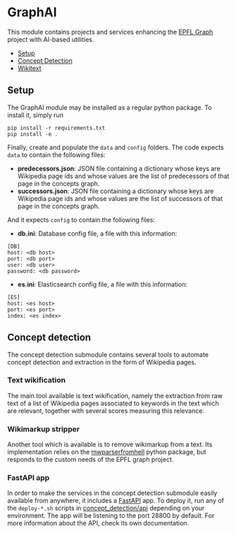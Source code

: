 # GraphAI

This module contains projects and services enhancing the [EPFL Graph](https://www.epfl.ch/education/educational-initiatives/cede/campusanalytics/epfl-graph/) project with AI-based utilities.

* [Setup](#setup)
* [Concept Detection](#concept_detection)
* [Wikitext](#wikitext)

## Setup
The GraphAI module may be installed as a regular python package. To install it, simply run
```
pip install -r requirements.txt
pip install -e .
```

Finally, create and populate the ``data`` and ``config`` folders. The code expects ``data`` to contain the following files:

* **predecessors.json**: JSON file containing a dictionary whose keys are Wikipedia page ids and whose values are the list of predecessors of that page in the concepts graph.
* **successors.json**: JSON file containing a dictionary whose keys are Wikipedia page ids and whose values are the list of successors of that page in the concepts graph.

And it expects ``config`` to contain the following files:

* **db.ini**: Database config file, a file with this information:
```
[DB]
host: <db host>
port: <db port>
user: <db user>
password: <db password>
```

* **es.ini**: Elasticsearch config file, a file with this information:
```
[ES]
host: <es host>
port: <es port>
index: <es index>
```

## Concept detection
The concept detection submodule contains several tools to automate concept detection and extraction in the form of Wikipedia pages.

### Text wikification
The main tool available is text wikification, namely the extraction from raw text of a list of Wikipedia pages associated to keywords in the text which are relevant, together with several scores measuring this relevance.

### Wikimarkup stripper
Another tool which is available is to remove wikimarkup from a text. Its implementation relies on the [mwparserfromhell](https://github.com/earwig/mwparserfromhell) python package, but responds to the custom needs of the EPFL graph project.

### FastAPI app
In order to make the services in the concept detection submodule easily available from anywhere, it includes a [FastAPI](https://fastapi.tiangolo.com/) app. To deploy it, run any of the ``deploy-*.sh`` scripts in [concept_detection/api](concept_detection/api) depending on your environment. The app will be listening to the port 28800 by default. For more information about the API, check its own documentation.
